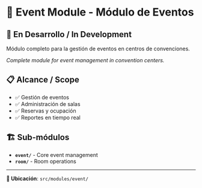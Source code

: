 # 📅 Event Module - Módulo de Eventos

## 🚧 En Desarrollo / In Development

Módulo completo para la gestión de eventos en centros de convenciones.

*Complete module for event management in convention centers.*

## 📋 Alcance / Scope

- ✅ Gestión de eventos
- ✅ Administración de salas
- ✅ Reservas y ocupación
- ✅ Reportes en tiempo real

## 🏗️ Sub-módulos

- **`event/`** - Core event management
- **`room/`** - Room operations

---

**📍 Ubicación**: `src/modules/event/` 
